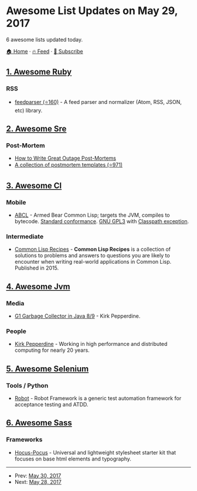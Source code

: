 # Awesome List Updates on May 29, 2017

6 awesome lists updated today.

[🏠 Home](/README.md) · [🔥 Feed](https://test.trackawesomelist.com/feed.xml) · [📮 Subscribe](https://trackawesomelist.us17.list-manage.com/subscribe?u=d2f0117aa829c83a63ec63c2f&id=36a103854c)



## [1. Awesome Ruby](/content/markets/awesome-ruby/README.md)

### RSS

*   [feedparser (⭐160)](https://github.com/feedparser/feedparser) - A feed parser and normalizer (Atom, RSS, JSON, etc) library.

## [2. Awesome Sre](/content/dastergon/awesome-sre/README.md)

### Post-Mortem

*   [How to Write Great Outage Post-Mortems](https://artsy.github.io/blog/2014/11/19/how-to-write-great-outage-post-mortems/)
*   [A collection of postmortem templates (⭐971)](https://github.com/dastergon/postmortem-templates)

## [3. Awesome Cl](/content/CodyReichert/awesome-cl/README.md)

### Mobile

*   [ABCL](https://common-lisp.net/project/armedbear/) - Armed Bear Common Lisp; targets the JVM, compiles to bytecode. [Standard conformance](https://common-lisp.net/project/armedbear/faq.shtml#qa). [GNU GPL3](http://www.gnu.org/copyleft/gpl.html) with [Classpath exception](http://www.gnu.org/software/classpath/license.html).

### Intermediate

*   [Common Lisp Recipes](http://weitz.de/cl-recipes/) - **Common Lisp Recipes** is a collection of solutions to problems and answers to questions you are likely to encounter when writing real-world applications in Common Lisp. Published in 2015.

## [4. Awesome Jvm](/content/deephacks/awesome-jvm/README.md)

### Media

*   [G1 Garbage Collector in Java 8/9](http://nighthacking.com/g1-gc-with-kirk-pepperdine/) - Kirk Pepperdine.

### People

*   [Kirk Pepperdine](https://twitter.com/javaperftuning) - Working in high performance and distributed computing for nearly 20 years.

## [5. Awesome Selenium](/content/christian-bromann/awesome-selenium/README.md)

### Tools / Python

*   [Robot](http://robotframework.org/) - Robot Framework is a generic test automation framework for acceptance testing and ATDD.

## [6. Awesome Sass](/content/Famolus/awesome-sass/README.md)

### Frameworks

*   [Hocus-Pocus](https://bkzl.github.io/hocus-pocus/) - Universal and lightweight stylesheet starter kit that focuses on base html elements and typography.

---

- Prev: [May 30, 2017](/content/2017/05/30/README.md)
- Next: [May 28, 2017](/content/2017/05/28/README.md)